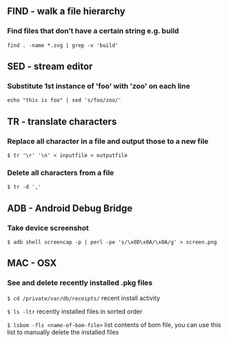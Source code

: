 

## FIND - walk a file hierarchy

### Find files that don’t have a certain string e.g. build
`find . -name *.svg | grep -v 'build'`

## SED - stream editor 
### Substitute 1st instance of 'foo' with 'zoo' on each line
`echo "this is foo" | sed 's/foo/zoo/'`

## TR - translate characters
### Replace all character in a file and output those to a new file
`$ tr '\r' '\n' < inputfile > outputfile`

### Delete all characters from a file
`$ tr -d ','`

## ADB - Android Debug Bridge
### Take device screenshot
`$ adb shell screencap -p | perl -pe 's/\x0D\x0A/\x0A/g' > screen.png`

## MAC - OSX
### See and delete recently installed .pkg files 

`$ cd /private/var/db/receipts/`	recent install activity

`$ ls -ltr`				recently installed files in sorted order

`$ lsbom -fls <name-of-bom-file>`	list contents of bom file, you can use this list to manually delete the installed files
